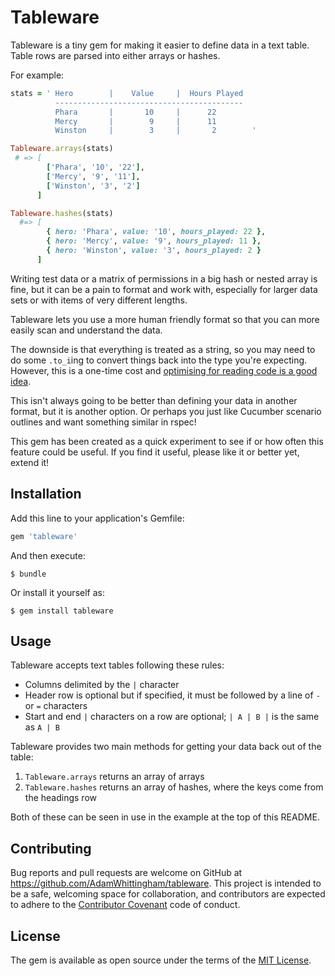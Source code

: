 # Tableware

Tableware is a tiny gem for making it easier to define data in a text table.
Table rows are parsed into either arrays or hashes.

For example:

```ruby
stats = ' Hero        |    Value     |  Hours Played
          ------------------------------------------
          Phara       |       10     |      22
          Mercy       |        9     |      11
          Winston     |        3     |       2        '

Tableware.arrays(stats)
 # => [
        ['Phara', '10', '22'],
        ['Mercy', '9', '11'],
        ['Winston', '3', '2']
      ]

Tableware.hashes(stats)
  #=> [
        { hero: 'Phara', value: '10', hours_played: 22 },
        { hero: 'Mercy', value: '9', hours_played: 11 },
        { hero: 'Winston', value: '3', hours_played: 2 }
      ]
```

Writing test data or a matrix of permissions in a big hash or nested array is fine, but it can be a pain to format and work with, especially for larger data sets or with items of very different lengths.

Tableware lets you use a more human friendly format so that you can more easily scan and understand the data.

The downside is that everything is treated as a string, so you may need to do some `.to_i`ing to convert things back into the type you're expecting. However, this is a one-time cost and [optimising for reading code is a good idea](http://va.lent.in/optimize-for-readability-first/).

This isn't always going to be better than defining your data in another format, but it is another option. Or perhaps you just like Cucumber scenario outlines and want something similar in rspec!

This gem has been created as a quick experiment to see if or how often this feature could be useful.
If you find it useful, please like it or better yet, extend it!


## Installation

Add this line to your application's Gemfile:

```ruby
gem 'tableware'
```

And then execute:

    $ bundle

Or install it yourself as:

    $ gem install tableware

## Usage

Tableware accepts text tables following these rules:

  - Columns delimited by the `|` character
  - Header row is optional but if specified, it must be followed by a line of `-` or `=` characters
  - Start and end `|` characters on a row are optional; `| A | B |` is the same as `A | B`


Tableware provides two main methods for getting your data back out of the table:

  1. `Tableware.arrays` returns an array of arrays
  2. `Tableware.hashes` returns an array of hashes, where the keys come from the headings row

  Both of these can be seen in use in the example at the top of this README.


## Contributing

Bug reports and pull requests are welcome on GitHub at https://github.com/AdamWhittingham/tableware. This project is intended to be a safe, welcoming space for collaboration, and contributors are expected to adhere to the [Contributor Covenant](http://contributor-covenant.org) code of conduct.


## License

The gem is available as open source under the terms of the [MIT License](http://opensource.org/licenses/MIT).

